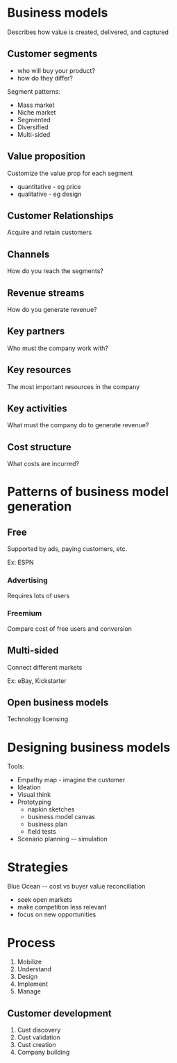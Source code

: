 # Business models
Describes how value is created, delivered, and captured

## Customer segments
* who will buy your product?
* how do they differ?

Segment patterns:

* Mass market
* Niche market
* Segmented
* Diversified
* Multi-sided

## Value proposition
Customize the value prop for each segment
* quantitative - eg price
* qualitative - eg design

## Customer Relationships
Acquire and retain customers

## Channels
How do you reach the segments?

## Revenue streams
How do you generate revenue?

## Key partners
Who must the company work with?

## Key resources
The most important resources in the company

## Key activities
What must the company do to generate revenue?

## Cost structure 
What costs are incurred?


# Patterns of business model generation
## Free
Supported by ads, paying customers, etc.

Ex: ESPN

### Advertising
Requires lots of users

### Freemium
Compare cost of free users and conversion

## Multi-sided
Connect different markets

Ex: eBay, Kickstarter

## Open business models
Technology licensing

# Designing business models
Tools:

* Empathy map - imagine the customer
* Ideation
* Visual think
* Prototyping
    * napkin sketches
    * business model canvas
    * business plan
    * field tests
* Scenario planning -- simulation

# Strategies
Blue Ocean -- cost vs buyer value reconciliation

* seek open markets
* make competition less relevant
* focus on new opportunities

# Process 
1. Mobilize
2. Understand
3. Design
4. Implement
5. Manage 

## Customer development

1. Cust discovery
2. Cust validation
3. Cust creation
4. Company building



